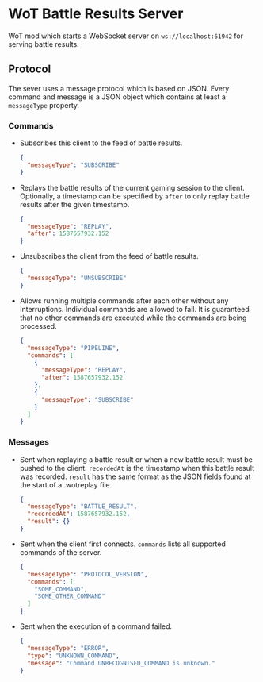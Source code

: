 # WoT Battle Results Server
WoT mod which starts a WebSocket server on `ws://localhost:61942` for serving battle results.

## Protocol
The sever uses a message protocol which is based on JSON. 
Every command and message is a JSON object which contains at least a `messageType` property.

### Commands
-   Subscribes this client to the feed of battle results.
    ```json
    {
      "messageType": "SUBSCRIBE"
    }
    ```


-   Replays the battle results of the current gaming session to the client.
    Optionally, a timestamp can be specified by `after` to only replay battle results after the given timestamp. 
    ```json
    {
      "messageType": "REPLAY",
      "after": 1587657932.152
    }
    ```

-   Unsubscribes the client from the feed of battle results.
    ```json
    {
      "messageType": "UNSUBSCRIBE"
    }
    ```
    
-   Allows running multiple commands after each other without any interruptions.
    Individual commands are allowed to fail. 
    It is guaranteed that no other commands are executed while the commands are being processed.
    ```json
    {
      "messageType": "PIPELINE",
      "commands": [
        {
          "messageType": "REPLAY",
          "after": 1587657932.152
        },
        {
          "messageType": "SUBSCRIBE"
        }
      ]
    }
    ```
    

### Messages
-   Sent when replaying a battle result or when a new battle result must be pushed to the client.
    `recordedAt` is the timestamp when this battle result was recorded.
    `result` has the same format as the JSON fields found at the start of a .wotreplay file.
    ```json
    {
      "messageType": "BATTLE_RESULT",
      "recordedAt": 1587657932.152,
      "result": {}
    }
    ```
   
-   Sent when the client first connects.
    `commands` lists all supported commands of the server.
    ```json
    {
      "messageType": "PROTOCOL_VERSION",
      "commands": [
        "SOME_COMMAND",
        "SOME_OTHER_COMMAND" 
      ]
    }
    ```
    
-   Sent when the execution of a command failed.
    ```json
    {
      "messageType": "ERROR",
      "type": "UNKNOWN_COMMAND",
      "message": "Command UNRECOGNISED_COMMAND is unknown."
    }
    ```
 